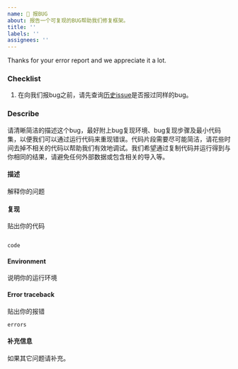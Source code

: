 ```yaml
---
name: 🐛 报BUG
about: 报告一个可复现的BUG帮助我们修复框架。
title: ''
labels: ''
assignees: ''
---
```


Thanks for your error report and we appreciate it a lot.

### Checklist

1. 在向我们报bug之前，请先查询[历史issue](https://github.com/Obmutescence/4DPocket/issues)是否报过同样的bug。

### Describe

请清晰简洁的描述这个bug，最好附上bug复现环境、bug复现步骤及最小代码集，以便我们可以通过运行代码来重现错误。代码片段需要尽可能简洁，请花些时间去掉不相关的代码以帮助我们有效地调试。我们希望通过复制代码并运行得到与你相同的结果，请避免任何外部数据或包含相关的导入等。

#### 描述

解释你的问题

#### 复现

贴出你的代码

```none

code
```

#### Environment

说明你的运行环境

#### Error traceback

贴出你的报错

```none
errors
```

#### 补充信息

如果其它问题请补充。
